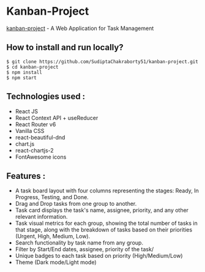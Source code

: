 # Kanban-Project

[kanban-project](https://kanban-project-cyan.vercel.app/) - A Web Application for Task Management

## How to install and run locally?

```
$ git clone https://github.com/SudiptaChakraborty51/kanban-project.git
$ cd kanban-project
$ npm install
$ npm start
```

## **Technologies used :**

- React JS
- React Context API + useReducer
- React Router v6
- Vanilla CSS
- react-beautiful-dnd
- chart.js
- react-chartjs-2
- FontAwesome icons


## **Features :**

- A task board layout with four columns representing the stages: Ready, In Progress, Testing, and Done.
- Drag and Drop tasks from one group to another.
- Task card displays the task's name, assignee, priority, and any other relevant information.
- Task visual metrics for each group, showing the total number of tasks in that stage, along with the breakdown of tasks based on their priorities (Urgent, High, Medium, Low).
- Search functionality by task name from any group.
- Filter by Start/End dates, assignee, priority of the task/
- Unique badges to each task based on priority (High/Medium/Low)
- Theme (Dark mode/Light mode)

